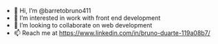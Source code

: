 - 👋 Hi, I’m @barretobruno411
- 👀 I’m interested in work with front end development
- 💞️ I’m looking to collaborate on web development
- 📫 Reach me at https://www.linkedin.com/in/bruno-duarte-119a08b7/
